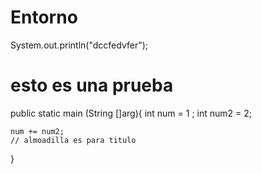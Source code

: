 # Entorno

System.out.println("dccfedvfer");

# esto es una prueba
public static main (String []arg){
    int num = 1 ; 
    int num2 = 2;

    num += num2;
    // almoadilla es para titulo 
    

}